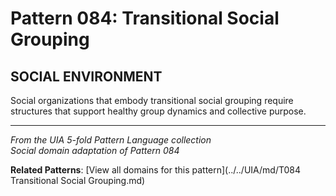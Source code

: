 # Pattern 084: Transitional Social Grouping

## SOCIAL ENVIRONMENT

Social organizations that embody transitional social grouping require structures that support healthy group dynamics and collective purpose.

---

*From the UIA 5-fold Pattern Language collection*  
*Social domain adaptation of Pattern 084*

**Related Patterns**: [View all domains for this pattern](../../UIA/md/T084 Transitional Social Grouping.md)